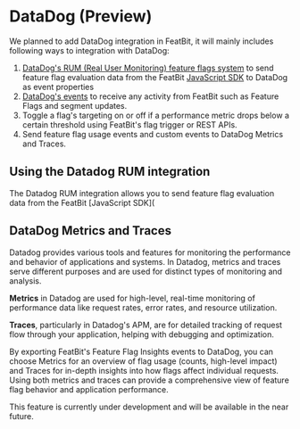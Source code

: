 # DataDog (Preview)

We planned to add DataDog integration in FeatBit, it will mainly includes following ways to integration with DataDog:

1. [DataDog's RUM (Real User Monitoring) feature flags system](https://docs.datadoghq.com/real_user_monitoring/guide/setup-feature-flag-data-collection/?tab=browser#analyze-your-feature-flag-performance-in-rum) to send feature flag evaluation data from the FeatBit [JavaScript SDK](https://github.com/featbit/featbit-js-client-sdk) to DataDog as event properties
2. [DataDog's events](https://docs.datadoghq.com/api/?lang=bash#events) to receive any activity from FeatBit such as Feature Flags and segment updates.
3. Toggle a flag's targeting on or off if a performance metric drops below a certain threshold using FeatBit's flag trigger or REST APIs.
4. Send feature flag usage events and custom events to DataDog Metrics and Traces.

## Using the Datadog RUM integration

The Datadog RUM integration allows you to send feature flag evaluation data from the FeatBit [JavaScript SDK](

## DataDog Metrics and Traces

Datadog provides various tools and features for monitoring the performance and behavior of applications and systems. In Datadog, metrics and traces serve different purposes and are used for distinct types of monitoring and analysis.

**Metrics** in Datadog are used for high-level, real-time monitoring of performance data like request rates, error rates, and resource utilization.

**Traces**, particularly in Datadog's APM, are for detailed tracking of request flow through your application, helping with debugging and optimization.

By exporting FeatBit's Feature Flag Insights events to DataDog, you can choose Metrics for an overview of flag usage (counts, high-level impact) and Traces for in-depth insights into how flags affect individual requests. Using both metrics and traces can provide a comprehensive view of feature flag behavior and application performance.

This feature is currently under development and will be available in the near future.